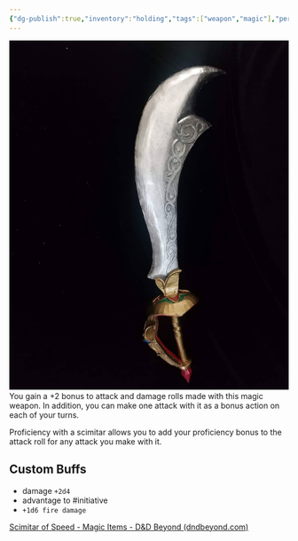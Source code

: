 ```yaml
---
{"dg-publish":true,"inventory":"holding","tags":["weapon","magic"],"permalink":"/campaigns/a-dance-of-matter/items/scimitar-of-speed/","dgPassFrontmatter":true}
---
```



![attachments/scimitar_of_speed_2.jpg|200](/img/user/attachments/scimitar_of_speed_2.jpg)
You gain a +2 bonus to attack and damage rolls made with this magic weapon. In addition, you can make one attack with it as a bonus action on each of your turns.

Proficiency with a scimitar allows you to add your proficiency bonus to the attack roll for any attack you make with it.

## Custom Buffs
- damage `+2d4`
- advantage to #initiative
- `+1d6 fire damage`

[Scimitar of Speed - Magic Items - D&D Beyond (dndbeyond.com)](https://www.dndbeyond.com/magic-items/4752-scimitar-of-speed)

